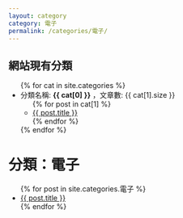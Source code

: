 ```yaml
---
layout: category
category: 電子
permalink: /categories/電子/
---
```

<h2>網站現有分類</h2>
<ul>
  {% for cat in site.categories %}
    <li>
      分類名稱: <strong>{{ cat[0] }}</strong> ，文章數: {{ cat[1].size }}
      <ul>
        {% for post in cat[1] %}
          <li><a href="{{ post.url }}">{{ post.title }}</a></li>
        {% endfor %}
      </ul>
    </li>
  {% endfor %}
</ul>
<h1>分類：電子</h1>

<ul>
  {% for post in site.categories.電子 %}
    <li><a href="{{ post.url }}">{{ post.title }}</a></li>
  {% endfor %}
</ul>

